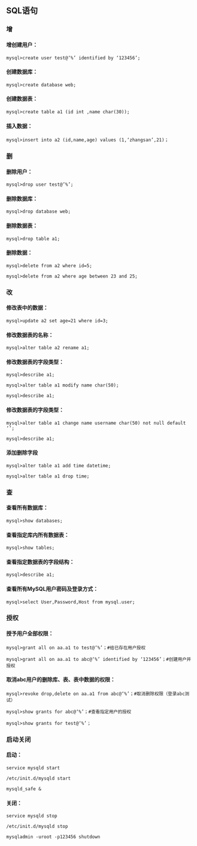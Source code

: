 ## SQL语句

### 增

#### 增创建用户：

```mysql
mysql>create user test@‘%’ identified by ‘123456’;
```

#### 创建数据库：

```mysql
mysql>create database web;
```

#### 创建数据表：

```mysql
mysql>create table a1 (id int ,name char(30));
```

#### 插入数据：

```mysql
mysql>insert into a2 (id,name,age) values (1,‘zhangsan’,21)；
```

### 删

#### 删除用户：

```mysql
mysql>drop user test@’%’;
```

#### 删除数据库：

```mysql
mysql>drop database web;
```

#### 删除数据表：

```mysql
mysql>drop table a1;
```

#### 删除数据：

```mysql
mysql>delete from a2 where id=5;

mysql>delete from a2 where age between 23 and 25;
```

### 改

#### 修改表中的数据：

```mysql
mysql>update a2 set age=21 where id=3;
```

#### 修改数据表的名称：

```mysql
mysql>alter table a2 rename a1;
```



#### 修改数据表的字段类型：

```mysql
mysql>describe a1;

mysql>alter table a1 modify name char(50);

mysql>describe a1;
```

#### 修改数据表的字段类型：

```mysql
mysql>alter table a1 change name username char(50) not null default ‘’;

mysql>describe a1;
```

#### 添加删除字段

```mysql
mysql>alter table a1 add time datetime;

mysql>alter table a1 drop time;
```

### 查

#### 查看所有数据库：

```mysql
mysql>show databases;
```

#### 查看指定库内所有数据表：

```mysql
mysql>show tables;
```

#### 查看指定数据表的字段结构：

```mysql
mysql>describe a1;
```

#### 查看所有MySQL用户密码及登录方式：

```mysql
mysql>select User,Password,Host from mysql.user;
```

### 授权

#### 授予用户全部权限：

```mysql
mysql>grant all on aa.a1 to test@‘%’；#给已存在用户授权

mysql>grant all on aa.a1 to abc@‘%’ identified by ‘123456’；#创建用户并授权
```

#### 取消abc用户的删除库、表、表中数据的权限：

```mysql
mysql>revoke drop,delete on aa.a1 from abc@‘%’；#取消删除权限（登录abc测试）

mysql>show grants for abc@‘%’；#查看指定用户的授权

mysql>show grants for test@‘%’；
```

### 启动关闭

#### 启动：

```mysql
service mysqld start

/etc/init.d/mysqld start

mysqld_safe &
```



#### 关闭：

```mysql
service mysqld stop

/etc/init.d/mysqld stop

mysqladmin -uroot -p123456 shutdown
```

